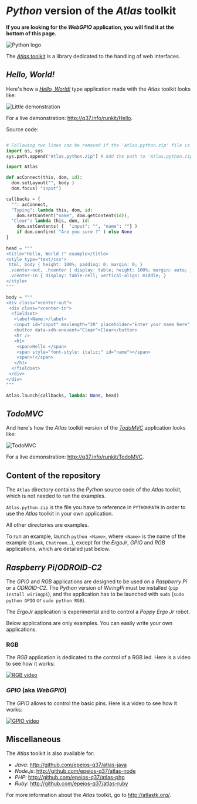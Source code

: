 # *Python* version of the *Atlas* toolkit

**If you are looking for the *WebGPIO* application, you will find it at the bottom of this page.**

![Python logo](https://q37.info/download/assets/Python.png "Python")

The [*Atlas* toolkit](https://atlastk.org/) is a library dedicated to the handling of web interfaces.

## *Hello, World!*

Here's how a [*Hello, World!*](https://en.wikipedia.org/wiki/%22Hello,_World!%22_program) type application made with the *Atlas* toolkit looks like:

![Little demonstration](http://q37.info/download/assets/Hello.gif "A basic example")

For a live demonstration: <http://q37.info/runkit/Hello>.

Source code:

```Python

# Following two lines can be removed if the 'Atlas.python.zip' file is referenced in 'PYTHONPATH'
import os, sys
sys.path.append("Atlas.python.zip") # Add the path to 'Atlas.python.zip' if needed.

import Atlas

def acConnect(this, dom, id):
  dom.setLayout("", body )
  dom.focus( "input")

callbacks = {
  "": acConnect,
  "Typing": lambda this, dom, id:
    dom.setContent("name", dom.getContent(id)),
  "Clear": lambda this, dom, id:
    dom.setContents( {  "input": "", "name": ""} )
    if dom.confirm( "Are you sure ?" ) else None
}
  
head = """
<title>"Hello, World !" example</title>
<style type="text/css">
 html, body { height: 100%; padding: 0; margin: 0; }
 .vcenter-out, .hcenter { display: table; height: 100%; margin: auto; }
 .vcenter-in { display: table-cell; vertical-align: middle; }
</style>
"""

body = """
<div class="vcenter-out">
 <div class="vcenter-in">
  <fieldset>
   <label>Name:</label>
   <input id="input" maxlength="20" placeholder="Enter your name here" type="text" data-xdh-onevent="input|Typing" />
   <button data-xdh-onevent="Clear">Clear</button>
   <hr />
   <h1>
    <span>Hello </span>
    <span style="font-style: italic;" id="name"></span>
    <span>!</span>
   </h1>
  </fieldset>
 </div>
</div>
"""

Atlas.launch(callbacks, lambda: None, head)
```

## *TodoMVC*

And here's how the *Atlas* toolkit version of the [*TodoMVC*](http://todomvc.com/) application looks like:

![TodoMVC](http://q37.info/download/TodoMVC.gif "The TodoMVC application made with the Atlas toolkit")

For a live demonstration: <http://q37.info/runkit/TodoMVC>.

## Content of the repository

The `Atlas` directory contains the *Python* source code of the *Atlas* toolkit, which is not needed to run the examples.

`Atlas.python.zip` is the file you have to reference in `PYTHONPATH` in order to use the *Atlas* toolkit in your own application.

All other directories are examples.

To run an example, launch `python <Name>`, where `<Name>` is the name of the example (`Blank`, `Chatroom`…), except for the *ErgoJr*, *GPIO* and *RGB* applications, which are detailed just below.

## *Raspberry Pi*/*ODROID-C2*

The *GPIO* and *RGB* applications are designed to be used on a *Raspberry Pi* or a *ODROID-C2*. The *Python* version of *WiringPi* must be installed (`pip install wiringpi`), and the application has to be launched with `sudo` (`sudo python GPIO` or `sudo python RGB`).

The *ErgoJr* application is experimental and to control a *Poppy* *Ergo Jr* robot.

Below applications are only examples. You can easily write your own applications.

### RGB

The *RGB* application is dedicated to the control of a RGB led. Here is a video to see how it works:

[![RGB video](https://img.youtube.com/vi/4m5CyhT7yiA/0.jpg)](https://www.youtube.com/watch?v=4m5CyhT7yiA)

### *GPIO* (aka *WebGPIO*)

The *GPIO* allows to control the basic pins. Here is a video to see how it works:

[![GPIO video](https://img.youtube.com/vi/I-cVCivRb9o/0.jpg)](https://www.youtube.com/watch?v=I-cVCivRb9o)

## Miscellaneous

The *Atlas* toolkit is also available for:

- *Java*: <http://github.com/epeios-q37/atlas-java>
- *Node.js*: <http://github.com/epeios-q37/atlas-node>
- *PHP*: <http://github.com/epeios-q37/atlas-php>
- *Ruby*: <http://github.com/epeios-q37/atlas-ruby>

For more information about the *Atlas* toolkit, go to <http://atlastk.org/>.